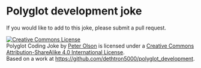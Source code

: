 Polyglot development joke
====================

If you would like to add to this joke, please submit a pull request.




<a rel="license" href="http://creativecommons.org/licenses/by-sa/4.0/"><img alt="Creative Commons License" style="border-width:0" src="http://i.creativecommons.org/l/by-sa/4.0/88x31.png" /></a><br /><span xmlns:dct="http://purl.org/dc/terms/" property="dct:title">Polyglot Coding Joke</span> by <a xmlns:cc="http://creativecommons.org/ns#" href="https://github.com/dethtron5000/polyglot_development" property="cc:attributionName" rel="cc:attributionURL">Peter Olson</a> is licensed under a <a rel="license" href="http://creativecommons.org/licenses/by-sa/4.0/">Creative Commons Attribution-ShareAlike 4.0 International License</a>.<br />Based on a work at <a xmlns:dct="http://purl.org/dc/terms/" href="https://github.com/dethtron5000/polyglot_development" rel="dct:source">https://github.com/dethtron5000/polyglot_development</a>.
